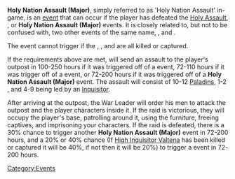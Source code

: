 **Holy Nation Assault (Major)**, simply referred to as 'Holy Nation
Assault' in-game, is an [event](Events.md "wikilink") that can occur if the
player has defeated the [Holy Assault](Holy_Assault.md "wikilink"), [](Holy_Nation_Assault_(Minor).md), or
**Holy Nation Assault (Major)** events. It is closely related to, but
not to be confused with, two other events of the same name, [](Holy_Nation_Assault_(Minor).md), and [](Holy_Nation_Assault_(Inquisitor).md).

The event cannot trigger if the [](Holy_Lord_Phoenix.md), [](High_Inquisitor_Seta.md), and [](High_Inquisitor_Valtena.md) are all killed or captured.

If the requirements above are met, [](02%20-%20Projects%20&%20Wikis/Kenshi/Kenshi%20Wiki/Kenshi%20Wiki%20Template/The_Holy_Nation.md) will send an assault to the player's
outpost in 100-250 hours if it was triggered off of a [](Holy_Assault.md) event, 72-110 hours if it was trigger
off of a [](Holy_Nation_Assault_(Minor).md) event, or 72-200 hours
if it was triggered off of a **Holy Nation Assault (Major)** event. The
assault will consist of 10-12 [Paladins](Paladin.md "wikilink"), 1-2 [](High_Paladin.md), and 4-9 [](Holy_Servant.md) being led by an
[Inquisitor](Inquisitor.md "wikilink").

After arriving at the outpost, the War Leader will order his men to
attack the outpost and the player characters inside it. If the raid is
victorious, they will occupy the player's base, patrolling around it,
using the furniture, freeing captives, and imprisoning your characters.
If the raid is defeated, there is a 30% chance to trigger another **Holy
Nation Assault (Major)** event in 72-200 hours, and a 20% or 40% chance
(If [High Inquisitor Valtena](High_Inquisitor_Valtena.md "wikilink") has
been killed or captured it will be 40%, if not then it will be 20%) to
trigger a [](Holy_Nation_Assault_(Inquisitor).md) event in
72-200 hours.

[Category:Events](Category:Events "wikilink")